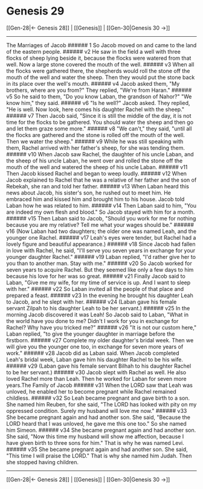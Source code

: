 # Genesis 29

[[Gen-28|← Genesis 28]] | [[Genesis]] | [[Gen-30|Genesis 30 →]]
***

The Marriages of Jacob ###### 1 So Jacob moved on and came to the land of the eastern people. ###### v2 He saw in the field a well with three flocks of sheep lying beside it, because the flocks were watered from that well. Now a large stone covered the mouth of the well. ###### v3 When all the flocks were gathered there, the shepherds would roll the stone off the mouth of the well and water the sheep. Then they would put the stone back in its place over the well's mouth. ###### v4 Jacob asked them, "My brothers, where are you from?" They replied, "We're from Haran." ###### v5 So he said to them, "Do you know Laban, the grandson of Nahor?" "We know him," they said. ###### v6 "Is he well?" Jacob asked. They replied, "He is well. Now look, here comes his daughter Rachel with the sheep." ###### v7 Then Jacob said, "Since it is still the middle of the day, it is not time for the flocks to be gathered. You should water the sheep and then go and let them graze some more." ###### v8 "We can't," they said, "until all the flocks are gathered and the stone is rolled off the mouth of the well. Then we water the sheep." ###### v9 While he was still speaking with them, Rachel arrived with her father's sheep, for she was tending them. ###### v10 When Jacob saw Rachel, the daughter of his uncle Laban, and the sheep of his uncle Laban, he went over and rolled the stone off the mouth of the well and watered the sheep of his uncle Laban. ###### v11 Then Jacob kissed Rachel and began to weep loudly. ###### v12 When Jacob explained to Rachel that he was a relative of her father and the son of Rebekah, she ran and told her father. ###### v13 When Laban heard this news about Jacob, his sister's son, he rushed out to meet him. He embraced him and kissed him and brought him to his house. Jacob told Laban how he was related to him. ###### v14 Then Laban said to him, "You are indeed my own flesh and blood." So Jacob stayed with him for a month. ###### v15 Then Laban said to Jacob, "Should you work for me for nothing because you are my relative? Tell me what your wages should be." ###### v16 (Now Laban had two daughters; the older one was named Leah, and the younger one Rachel. ###### v17 Leah's eyes were tender, but Rachel had a lovely figure and beautiful appearance.) ###### v18 Since Jacob had fallen in love with Rachel, he said, "I'll serve you seven years in exchange for your younger daughter Rachel." ###### v19 Laban replied, "I'd rather give her to you than to another man. Stay with me." ###### v20 So Jacob worked for seven years to acquire Rachel. But they seemed like only a few days to him because his love for her was so great. ###### v21 Finally Jacob said to Laban, "Give me my wife, for my time of service is up. And I want to sleep with her." ###### v22 So Laban invited all the people of that place and prepared a feast. ###### v23 In the evening he brought his daughter Leah to Jacob, and he slept with her. ###### v24 (Laban gave his female servant Zilpah to his daughter Leah to be her servant.) ###### v25 In the morning Jacob discovered it was Leah! So Jacob said to Laban, "What in the world have you done to me? Didn't I work for you in exchange for Rachel? Why have you tricked me?" ###### v26 "It is not our custom here," Laban replied, "to give the younger daughter in marriage before the firstborn. ###### v27 Complete my older daughter's bridal week. Then we will give you the younger one too, in exchange for seven more years of work." ###### v28 Jacob did as Laban said. When Jacob completed Leah's bridal week, Laban gave him his daughter Rachel to be his wife. ###### v29 (Laban gave his female servant Bilhah to his daughter Rachel to be her servant.) ###### v30 Jacob slept with Rachel as well. He also loved Rachel more than Leah. Then he worked for Laban for seven more years.The Family of Jacob ###### v31 When the LORD saw that Leah was unloved, he enabled her to become pregnant while Rachel remained childless. ###### v32 So Leah became pregnant and gave birth to a son. She named him Reuben, for she said, "The LORD has looked with pity on my oppressed condition. Surely my husband will love me now." ###### v33 She became pregnant again and had another son. She said, "Because the LORD heard that I was unloved, he gave me this one too." So she named him Simeon. ###### v34 She became pregnant again and had another son. She said, "Now this time my husband will show me affection, because I have given birth to three sons for him." That is why he was named Levi. ###### v35 She became pregnant again and had another son. She said, "This time I will praise the LORD." That is why she named him Judah. Then she stopped having children.

***
[[Gen-28|← Genesis 28]] | [[Genesis]] | [[Gen-30|Genesis 30 →]]
